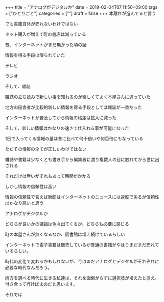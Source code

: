 +++
title = "アナログがデジタルか"
date = 2019-02-04T07:11:50+09:00
tags = ["ひとりごと"]
categories = [""]
draft = false
+++
本離れが進んでると言う

でも書籍自体が売れないわけではない

ネット購入が増えて町の書店は減っている

昔、インターネットがまだ無かった頃の話

情報を得る手段は限られていた

テレビ

ラジオ

そして、雑誌

雑誌の立ち読みで新しい事を知れるのが楽しくてよく本屋さんに通っていた

地方の田舎者が比較的新しい情報を得る手段としては雑誌が一番だった

インターネットが普及してから情報の格差は拡大に減った

そして、新しい情報はかなりの速さで仕入れる事が可能になった

1日で入ってくる情報の量は昔に比べて何十倍いや何百倍にもなっている

ただその情報の全てが正しいわけではない

雑誌や書籍は少なくとも書き手から編集者に渡り複数人の目に触れてから世に出される

それだけは無いがそれもあって時間がかかる

しかし情報の信頼性は高い

情報の信頼性で言えば新聞はインターネットのニュースには速度で劣るが信頼性はかなり高いと思う

アナログかデジタルか

どちらが良いかの議論は色々出てくるが、どちらも必要に感じる

町の本屋さんが無くなるなか、図書館は増え続けているらしい

インターネットで電子書籍は販売しているが普通の書籍がやはりまだまだ売れているらしい。

時代の変化で変わるかもしれないが、今はまだアナログとデジタルがそれぞれに必要な時代なんだろう。

両方を選べる時代に生きる私達は、それを面倒がらずに選択肢が増えたと捉え、付き合って行けばよのだと思います。

それでは
